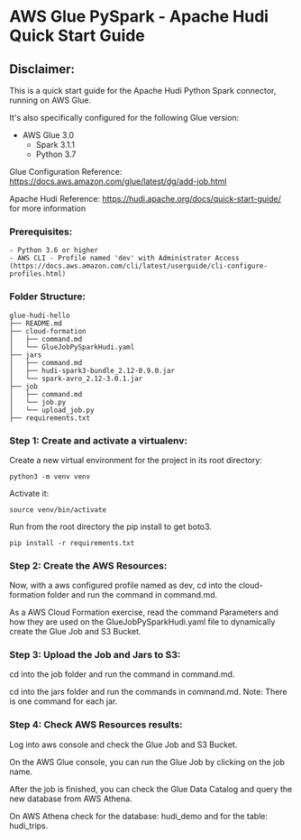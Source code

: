# AWS Glue PySpark - Apache Hudi Quick Start Guide

## Disclaimer:
This is a quick start guide for the Apache Hudi Python Spark connector, running on AWS Glue.

It's also specifically configured for the following Glue version:
- AWS Glue 3.0
    * Spark 3.1.1 
    * Python 3.7

Glue Configuration Reference: https://docs.aws.amazon.com/glue/latest/dg/add-job.html

Apache Hudi Reference: https://hudi.apache.org/docs/quick-start-guide/ for more information

### Prerequisites:
    - Python 3.6 or higher
    - AWS CLI - Profile named 'dev' with Administrator Access (https://docs.aws.amazon.com/cli/latest/userguide/cli-configure-profiles.html)
    
### Folder Structure:

```
glue-hudi-hello
├── README.md
├── cloud-formation
│   ├── command.md
│   └── GlueJobPySparkHudi.yaml
├── jars
│   ├── command.md
│   ├── hudi-spark3-bundle_2.12-0.9.0.jar
│   └── spark-avro_2.12-3.0.1.jar
├── job
│   ├── command.md
│   └── job.py
│   └── upload_job.py
├── requirements.txt

```

### Step 1: Create and activate a virtualenv:

Create a new virtual environment for the project in its root directory:

```
python3 -m venv venv
```

Activate it:

```
source venv/bin/activate
```

Run from the root directory the pip install to get boto3.

```
pip install -r requirements.txt
```

### Step 2: Create the AWS Resources:

Now, with a aws configured profile named as dev, cd into the cloud-formation folder and run the command in command.md.

As a AWS Cloud Formation exercise, read the command Parameters and how they are used on the GlueJobPySparkHudi.yaml file to dynamically create the Glue Job and S3 Bucket.

### Step 3: Upload the Job and Jars to S3:
cd into the job folder and run the command in command.md.

cd into the jars folder and run the commands in command.md. Note: There is one command for each jar.

### Step 4: Check AWS Resources results:

Log into aws console and check the Glue Job and S3 Bucket.

On the AWS Glue console, you can run the Glue Job by clicking on the job name.

After the job is finished, you can check the Glue Data Catalog and query the new database from AWS Athena.

On AWS Athena check for the database: hudi_demo and for the table: hudi_trips.


